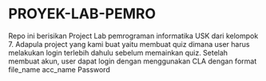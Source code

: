 # PROYEK-LAB-PEMRO

Repo ini berisikan Project Lab pemrograman informatika USK dari kelompok 7.
Adapula project yang kami buat yaitu membuat quiz dimana user harus melakukan login terlebih dahulu sebelum memainkan quiz.
Setelah membuat akun, user dapat login dengan menggunakan CLA dengan format file_name acc_name Password
